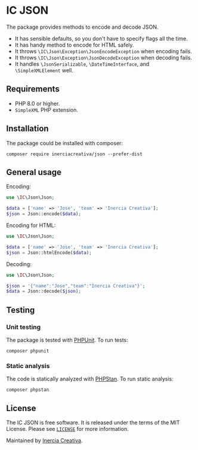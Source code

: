 # IC JSON

The package provides methods to encode and decode JSON.

- It has sensible defaults, so you don't have to specify flags all the time.
- It has handy method to encode for HTML safely.
- It throws `\IC\Json\Exception\JsonEncodeException` when encoding fails.
- It throws `\IC\Json\Exception\JsonDecodeException` when decoding fails.
- It handles `\JsonSerializable`, `\DateTimeInterface`, and `\SimpleXMLElement` well.

## Requirements

- PHP 8.0 or higher.
- `SimpleXML` PHP extension.

## Installation

The package could be installed with composer:

```shell
composer require inerciacreativa/json --prefer-dist
```

## General usage

Encoding:

```php
use \IC\Json\Json;

$data = ['name' => 'Jose', 'team' => 'Inercia Creativa'];
$json = Json::encode($data);
```

Encoding for HTML:

```php
use \IC\Json\Json;

$data = ['name' => 'Jose', 'team' => 'Inercia Creativa'];
$json = Json::htmlEncode($data);
```

Decoding:

```php
use \IC\Json\Json;

$json = '{"name":"Jose","team":"Inercia Creativa"}';
$data = Json::decode($json);
```

## Testing

### Unit testing

The package is tested with [PHPUnit](https://phpunit.de/). To run tests:

```shell
composer phpunit
```

### Static analysis

The code is statically analyzed with [PHPStan](https://phpstan.org/). To run static analysis:

```shell
composer phpstan
```

## License

The IC JSON is free software. It is released under the terms of the MIT License.
Please see [`LICENSE`](./LICENSE) for more information.

Maintained by [Inercia Creativa](https://inerciacreativa.com/).
